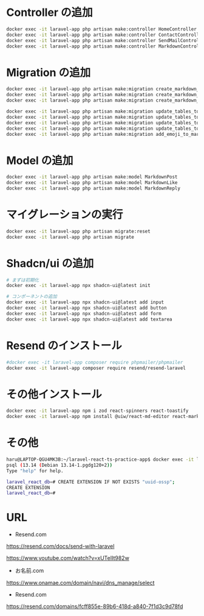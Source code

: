 # Controller の追加

```bash
docker exec -it laravel-app php artisan make:controller HomeController
docker exec -it laravel-app php artisan make:controller ContactController
docker exec -it laravel-app php artisan make:controller SendMailController
docker exec -it laravel-app php artisan make:controller MarkdownController
```

# Migration の追加

```bash
docker exec -it laravel-app php artisan make:migration create_markdown_posts_table
docker exec -it laravel-app php artisan make:migration create_markdown_likes_table
docker exec -it laravel-app php artisan make:migration create_markdown_replies_table

docker exec -it laravel-app php artisan make:migration update_tables_to_use_uuid --table=users
docker exec -it laravel-app php artisan make:migration update_tables_to_use_uuid --table=markdown_posts
docker exec -it laravel-app php artisan make:migration update_tables_to_use_uuid --table=markdown_likes
docker exec -it laravel-app php artisan make:migration update_tables_to_use_uuid --table=markdown_replies
docker exec -it laravel-app php artisan make:migration add_emoji_to_markdown_likes_table --table=markdown_likes
```

# Model の追加

```bash
docker exec -it laravel-app php artisan make:model MarkdownPost
docker exec -it laravel-app php artisan make:model MarkdownLike
docker exec -it laravel-app php artisan make:model MarkdownReply
```

# マイグレーションの実行

```bash
docker exec -it laravel-app php artisan migrate:reset
docker exec -it laravel-app php artisan migrate
```

# Shadcn/ui の追加

```bash
# まずは初期化
docker exec -it laravel-app npx shadcn-ui@latest init

# コンポーネントの追加
docker exec -it laravel-app npx shadcn-ui@latest add input
docker exec -it laravel-app npx shadcn-ui@latest add button
docker exec -it laravel-app npx shadcn-ui@latest add form
docker exec -it laravel-app npx shadcn-ui@latest add textarea
```

# Resend のインストール

```bash
#docker exec -it laravel-app composer require phpmailer/phpmailer
docker exec -it laravel-app composer require resend/resend-laravel
```

# その他インストール

```bash
docker exec -it laravel-app npm i zod react-spinners react-toastify
docker exec -it laravel-app npm install @uiw/react-md-editor react-markdown emoji-mart
```

# その他

```bash
haru@LAPTOP-QGU4MK3B:~/laravel-react-ts-practice-app$ docker exec -it laravel-db psql -U root -d laravel_react_db
psql (13.14 (Debian 13.14-1.pgdg120+2))
Type "help" for help.

laravel_react_db=# CREATE EXTENSION IF NOT EXISTS "uuid-ossp";
CREATE EXTENSION
laravel_react_db=#
```

# URL

-   Resend.com

https://resend.com/docs/send-with-laravel

https://www.youtube.com/watch?v=xUTeIIt982w

-   お名前.com

https://www.onamae.com/domain/navi/dns_manage/select

-   Resend.com

https://resend.com/domains/fcff855e-89b6-418d-a840-7f1d3c9d78fd
